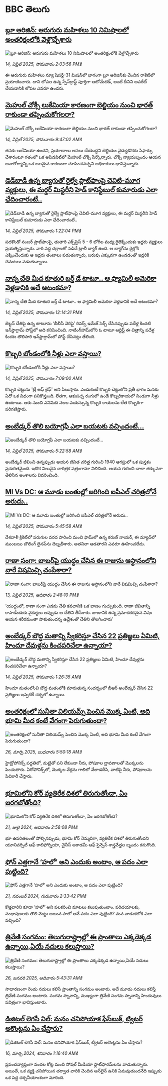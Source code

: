 # BBC తెలుగు## [బ్లూ ఆరిజిన్: ఆరుగురు మహిళలు 10  నిమిషాలలో అంతరిక్షంలోకి వెళ్లొచ్చేశారు](https://www.bbc.com/telugu/articles/c9qwx5nxz4jo?at_campaign=githubrss)![బ్లూ ఆరిజిన్: ఆరుగురు మహిళలు 10  నిమిషాలలో అంతరిక్షంలోకి వెళ్లొచ్చేశారు](https://ichef.bbci.co.uk/ace/standard/240/cpsprodpb/f5ca/live/446f9900-1939-11f0-8cf4-4b4e0621abf0.png)_14, ఏప్రిల్ 2025, సోమవారం 2:03:56 PMకి_ఈ ఆరుగురు మహిళలు న్యూ షెపర్డ్-31 మిషన్‌లో భాగంగా బ్లూ ఆరిజిన్‌కు చెందిన రాకెట్‌లో ప్రయాణించారు. దాని లోపల ఉన్న స్పేస్‌క్రాఫ్ట్ పూర్తిగా ఆటోమేటెడ్, అంటే దీనిని ఆపరేట్ చేయడానికి లోపల ఎవరూ ఉండరు.## [మెహుల్ చోక్సీ లుకేమియా కారణంగా బెల్జియం నుంచి భారత్‌ రాకుండా తప్పించుకోగలరా?](https://www.bbc.com/telugu/articles/cly57v74edgo?at_campaign=githubrss)![మెహుల్ చోక్సీ లుకేమియా కారణంగా బెల్జియం నుంచి భారత్‌ రాకుండా తప్పించుకోగలరా?](https://ichef.bbci.co.uk/ace/standard/240/cpsprodpb/8bf0/live/ce7d0d20-1908-11f0-b1b3-7358f8d35a35.jpg)_14, ఏప్రిల్ 2025, సోమవారం 9:47:02 AMకి_తనకు లుకేమియా ఉందని, ప్రయాణాలు అసలు చేయొద్దని బెల్జియం వైద్యుడొకరు సిఫార్సు చేశారంటూ గతంలో ఒక అఫిడవిట్‌లో మెహుల్ చోక్సీ పేర్కొన్నారు. చోక్సీ న్యాయబృందం ఆయన అనారోగ్యాన్ని ఒక బలమైన కారణంగా చూపించవచ్చని అధికారులు భావిస్తున్నారు.## [డెడ్‌బాడీ ఉన్న బ్యాగుతో రైల్వే ప్లాట్‌ఫాంపై చెవిటి-మూగ వ్యక్తులు, ఈ మర్డర్ మిస్టరీని హెడ్ కానిస్టేబుల్ కుమారుడు ఎలా ఛేదించారంటే..](https://www.bbc.com/telugu/articles/ckg2jx771zdo?at_campaign=githubrss)![డెడ్‌బాడీ ఉన్న బ్యాగుతో రైల్వే ప్లాట్‌ఫాంపై చెవిటి-మూగ వ్యక్తులు, ఈ మర్డర్ మిస్టరీని హెడ్ కానిస్టేబుల్ కుమారుడు ఎలా ఛేదించారంటే..](https://ichef.bbci.co.uk/ace/standard/240/cpsprodpb/5659/live/41dabe50-192e-11f0-b1b3-7358f8d35a35.jpg)_14, ఏప్రిల్ 2025, సోమవారం 1:22:04 PMకి_పదకొండో నంబర్ ప్లాట్‌ఫాంపై, తుతారి ఎక్స్‌ప్రెస్ 5 - 6 బోగీల మధ్య రైలెక్కేందుకు ఇద్దరు వ్యక్తులు ప్రయత్నిస్తున్నారు. వారి వద్ద చక్రాలతో నడిచే ట్రాలీ బ్యాగ్ ఉంది. ఆ బ్యాగ్‌ను రైల్లోకి ఎక్కించేందుకు ఆ ఇద్దరు తంటాలు పడుతున్నారు, బరువు ఎక్కువగా ఉండడంతో ఇద్దరికీ చెమటలు పడుతున్నాయి.## [నాన్న చేతి మీద కూతురి బర్త్ డే టాటూ.. ఆ ఫ్యామిలీ అమెరికా వెళ్లడానికి అదే ఆటంకమా?](https://www.bbc.com/telugu/articles/cd02lkr704jo?at_campaign=githubrss)![నాన్న చేతి మీద కూతురి బర్త్ డే టాటూ.. ఆ ఫ్యామిలీ అమెరికా వెళ్లడానికి అదే ఆటంకమా?](https://ichef.bbci.co.uk/ace/standard/240/cpsprodpb/a5a5/live/73b5e760-1929-11f0-8122-0b29abf84eb2.jpg)_14, ఏప్రిల్ 2025, సోమవారం 12:14:31 PMకి_బెల్టన్ చేతిపై ఉన్న టాటూను ‘బీబీసీ వెరిఫై’ రివర్స్ ఇమేజ్ సెర్చ్ చేసినప్పుడు పదేళ్ల కిందటి ఇన్‌స్టా‌గ్రామ్ పోస్ట్‌లో అది కనిపించింది. నాటింగ్‌హామ్‌లోని ఓ టాటూ ఆర్టిస్ట్ ఈ చిత్రాన్ని పదేళ్ల కిందట తొలిసారి ఇన్‌స్టాగ్రామ్‌లో పోస్ట్ చేసినట్లు తేలింది.## [కొబ్బరి బోండంలోకి నీళ్లు ఎలా వస్తాయి?](https://www.bbc.com/telugu/articles/czjn4mzxxy8o?at_campaign=githubrss)![కొబ్బరి బోండంలోకి నీళ్లు ఎలా వస్తాయి?](https://ichef.bbci.co.uk/ace/standard/240/cpsprodpb/46c5/live/684a55e0-18fd-11f0-8b11-7756b7b808cc.jpg)_14, ఏప్రిల్ 2025, సోమవారం 7:09:00 AMకి_కొబ్బరి చెట్టును 'ట్రీ ఆఫ్ లైఫ్' అని పిలుస్తారు. ఎందుకంటే కొబ్బరి చెట్టులోని ప్రతీ భాగం మనకు ఏదో ఒక విధంగా పనికొస్తుంది. లేతగా, ఆకుపచ్చ రంగులో ఉండే కొబ్బరికాయలో నిండుగా నీళ్లు ఉంటాయి. ఆరు నుంచి ఎనిమిది నెలల వయస్సున్న కొబ్బరి కాయలను లేత కొబ్బరిగా పరిగణిస్తారు.## [అంబేడ్కర్ తొలి బయోగ్రఫీ ఎలా బయటకు వచ్చిందంటే...](https://www.bbc.com/telugu/articles/cx20k1jpr3vo?at_campaign=githubrss)![అంబేడ్కర్ తొలి బయోగ్రఫీ ఎలా బయటకు వచ్చిందంటే...](https://ichef.bbci.co.uk/ace/standard/240/cpsprodpb/7889/live/26b90f10-1883-11f0-a455-cf1d5f751d2f.jpg)_14, ఏప్రిల్ 2025, సోమవారం 5:22:58 AMకి_అంబేడ్కర్ జీవించి ఉన్నప్పుడు ఆయన జీవిత చరిత్ర గురించి 1940 ఆగస్టులో ఒక పుస్తకం ప్రచురితమైంది. ఇదొక విలువైన చారిత్రక పత్రంగానూ నిలిచింది. ఆయన గురించి చాలా తక్కువగా తెలిసిన అంశాలను వివరించింది.## [MI Vs DC: ఆ మూడు బంతుల్లో జరిగింది ఐపీఎల్ చరిత్రలోనే అరుదు..](https://www.bbc.com/telugu/articles/c9qwygx7j78o?at_campaign=githubrss)![MI Vs DC: ఆ మూడు బంతుల్లో జరిగింది ఐపీఎల్ చరిత్రలోనే అరుదు..](https://ichef.bbci.co.uk/ace/standard/240/cpsprodpb/13f9/live/b544b1b0-18e9-11f0-8a1e-3ff815141b98.jpg)_14, ఏప్రిల్ 2025, సోమవారం 5:45:58 AMకి_దేశవాళీ క్రికెట్‌లో పరుగుల వరద పారించి మంచి ఫామ్‌లో ఉన్న కరుణ్ నాయర్, ఈ మ్యాచ్‌లో ముంబయి బౌలింగ్‌ లైనప్‌ను దెబ్బతీశారు. అతనిలా ఆడతారని ఎవరూ ఊహించలేదు.## [రాణా సంగా: బాబర్‌పై యుద్ధం చేసిన ఈ రాజును ఆస్థానంలోని వారే విషమిచ్చి చంపేశారా?](https://www.bbc.com/telugu/articles/cz019e4gz5mo?at_campaign=githubrss)![రాణా సంగా: బాబర్‌పై యుద్ధం చేసిన ఈ రాజును ఆస్థానంలోని వారే విషమిచ్చి చంపేశారా?](https://ichef.bbci.co.uk/ace/standard/240/cpsprodpb/fe57/live/00c9f4f0-186e-11f0-8a1e-3ff815141b98.jpg)_13, ఏప్రిల్ 2025, ఆదివారం 2:48:10 PMకి_‘యుద్ధంలో, రాణా సంగా ఎడమ చేతి కవచానికి ఒక బాణం గుచ్చుకుంది. రాణా జీవితాన్ని కాపాడేందుకు వైద్యులు అప్పుడు ఆ చేతిని తీసేశారు. బాణానికి ఉన్న ప్రమాదకరమైన విషం ఆయన శరీరమంతా పాకుతుందన్న ఉద్దేశంతో చేతిని తొలగించారు’## [అంబేడ్కర్ బౌద్ధ మతాన్ని స్వీకరిస్తూ చేసిన 22 ప్రతిజ్ఞలు ఏమిటి, హిందూ దేవుళ్లను కించపరిచేలా ఉన్నాయా?](https://www.bbc.com/telugu/articles/cgl066zmxzro?at_campaign=githubrss)![అంబేడ్కర్ బౌద్ధ మతాన్ని స్వీకరిస్తూ చేసిన 22 ప్రతిజ్ఞలు ఏమిటి, హిందూ దేవుళ్లను కించపరిచేలా ఉన్నాయా?](https://ichef.bbci.co.uk/ace/standard/240/cpsprodpb/e84a/live/4b2f64a0-7327-11ee-8139-61b1db4c8e2f.jpg)_14, ఏప్రిల్ 2025, సోమవారం 1:26:35 AMకి_హిందూ మతంలోంచి బౌద్ధ మతంలోకి మారుతున్న సందర్భంలో బీఆర్ అంబేడ్కర్ చేసిన 22 ప్రతిజ్ఞలు ఇప్పటికీ చర్చలో ఉన్నాయి.## [అంతరిక్షంలో సునీతా విలియమ్స్ పెంచిన మొక్క ఏంటి, అది భూమి మీద కంటే వేగంగా పెరుగుతుందా?](https://www.bbc.com/telugu/articles/c1mn43gmj39o?at_campaign=githubrss)![అంతరిక్షంలో సునీతా విలియమ్స్ పెంచిన మొక్క ఏంటి, అది భూమి మీద కంటే వేగంగా పెరుగుతుందా?](https://ichef.bbci.co.uk/ace/standard/240/cpsprodpb/931a/live/71e4f570-0966-11f0-94d4-6f954f5dcfa3.jpg)_26, మార్చి 2025, బుధవారం 5:50:18 AMకి_హైడ్రోపోనిక్స్‌ పద్ధతిలో, మట్టితో పని లేకుండా నీరు, పోషకాల ద్రావణాలతో మొక్కలను పెంచుతారు. ఏరోపోనిక్స్‌లో, మొక్కల వేర్లను గాలిలో వేలాడదీసి, వాటిపై నీరు, పోషకాలను పిచికారీ చేస్తారు.## [భూమిలోని కోర్ వ్యతిరేక దిశలో తిరుగుతోందా, ఏం జరగబోతోంది?](https://www.bbc.com/telugu/articles/crgr7rnd7g4o?at_campaign=githubrss)![భూమిలోని కోర్ వ్యతిరేక దిశలో తిరుగుతోందా, ఏం జరగబోతోంది?](https://ichef.bbci.co.uk/ace/standard/240/cpsprodpb/cc28/live/4457bc00-3ec3-11ef-b2f4-77406157b906.jpg)_21, జులై 2024, ఆదివారం 2:58:08 PMకి_భూ ఉపరితలంతో పోల్చినప్పుడు, భూమి కోర్ నెమ్మదిగా, వ్యతిరేక దిశలో తిరుగుతోందని యూనివర్సిటీ ఆఫ్ కాలిఫోర్నియా, చైనీస్ అకాడమీ ఆఫ్ సైన్సెస్‌ శాస్త్రవేత్తల బృందం కనుగొంది.## [ఫోన్ ఎత్తగానే ‘హలో’ అని ఎందుకు అంటాం, ఆ పదం ఎలా పుట్టింది?](https://www.bbc.com/telugu/articles/cgj7x7gdjq4o?at_campaign=githubrss)![ఫోన్ ఎత్తగానే ‘హలో’ అని ఎందుకు అంటాం, ఆ పదం ఎలా పుట్టింది?](https://ichef.bbci.co.uk/ace/standard/240/cpsprodpb/0618/live/7a20ebb0-a807-11ef-b21e-5359bd56d02f.jpg)_21, నవంబర్ 2024, గురువారం 2:33:42 PMకి_కొత్తవారిని కూడా ‘హలో’ అని పలకరించి మాటలు కలుపుతుంటాం.  పరిచయాలకు, సంభాషణలకు తొలి మెట్టు అయిన హలో అనే పదం ఎలా పుట్టింది? మన వాడుకలోకి ఎలా వచ్చింది?## [త్రివేణి సంగమం: తెలుగురాష్ట్రాల్లో ఈ ప్రాంతాలు ఎక్కడెక్కడ ఉన్నాయి,ఏయే నదులు కలుస్తాయి? ](https://www.bbc.com/telugu/articles/cz7elrr17jeo?at_campaign=githubrss)![త్రివేణి సంగమం: తెలుగురాష్ట్రాల్లో ఈ ప్రాంతాలు ఎక్కడెక్కడ ఉన్నాయి,ఏయే నదులు కలుస్తాయి? ](https://ichef.bbci.co.uk/ace/standard/240/cpsprodpb/9dad/live/7f50e780-da42-11ef-a37f-eba91255dc3d.jpg)_26, జనవరి 2025, ఆదివారం 5:43:31 AMకి_సాధారణంగా రెండు నదులు కలిసే ప్రాంతాన్ని సంగమం అంటారు. అదే మూడు నదులు కలిస్తే త్రివేణి సంగమం అంటారు. సంగమ స్నానాన్ని, ముఖ్యంగా త్రివేణి సంగమ స్నానాన్ని హిందువులు పవిత్రంగా భావిస్తుంటారు.## [డిజిటల్ లెగసీ విల్: మనం చనిపోయాక ఫేస్‌బుక్, ట్విటర్‌ అకౌంట్లను ఏం చేస్తారు?](https://www.bbc.com/telugu/articles/cx0zl1qeyq2o?at_campaign=githubrss)![డిజిటల్ లెగసీ విల్: మనం చనిపోయాక ఫేస్‌బుక్, ట్విటర్‌ అకౌంట్లను ఏం చేస్తారు?](https://ichef.bbci.co.uk/ace/standard/240/cpsprodpb/bea2/live/2323ffd0-e2d4-11ee-9410-0f893255c2a0.jpg)_16, మార్చి 2024, శనివారం 1:16:40 AMకి_ప్రపంచవ్యాప్తంగా వందల కోట్ల మంది సోషల్ మీడియా ఫ్లాట్‌ఫారమ్‌లను వాడుతున్నారు. అయితే, ఒక వ్యక్తి చనిపోయిన తర్వాత వారికి చెందిన ఆన్‌లైన్ ఉనికి ఏమవుతుందనేది ఇప్పుడు ఒక పెద్ద చర్చనీయాంశంగా మారింది.